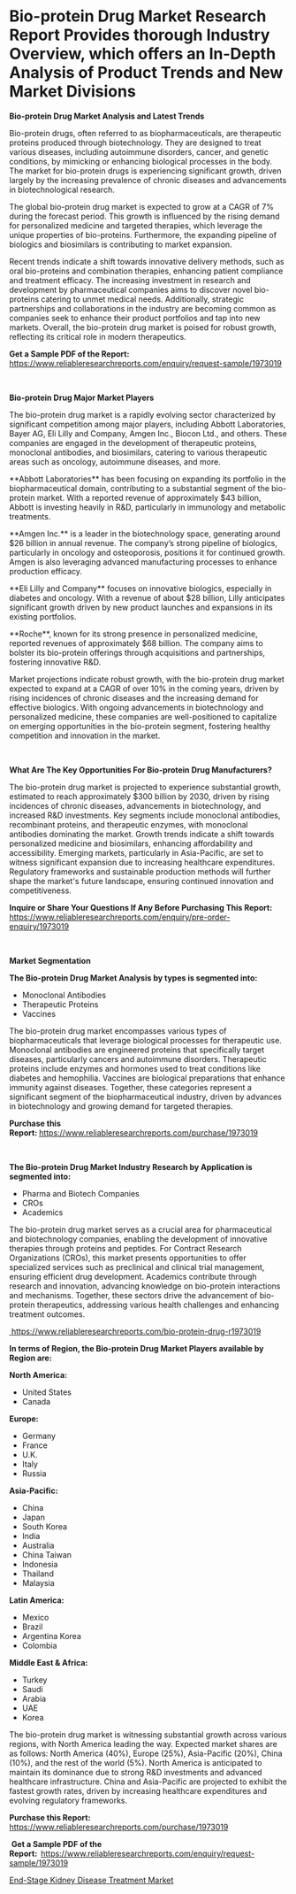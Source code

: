 <p><h1>Bio-protein Drug Market Research Report Provides thorough Industry Overview, which offers an In-Depth Analysis of Product Trends and New Market Divisions</h1></p><p><strong>Bio-protein Drug Market Analysis and Latest Trends</strong></p>
<p><p>Bio-protein drugs, often referred to as biopharmaceuticals, are therapeutic proteins produced through biotechnology. They are designed to treat various diseases, including autoimmune disorders, cancer, and genetic conditions, by mimicking or enhancing biological processes in the body. The market for bio-protein drugs is experiencing significant growth, driven largely by the increasing prevalence of chronic diseases and advancements in biotechnological research.</p><p>The global bio-protein drug market is expected to grow at a CAGR of 7% during the forecast period. This growth is influenced by the rising demand for personalized medicine and targeted therapies, which leverage the unique properties of bio-proteins. Furthermore, the expanding pipeline of biologics and biosimilars is contributing to market expansion. </p><p>Recent trends indicate a shift towards innovative delivery methods, such as oral bio-proteins and combination therapies, enhancing patient compliance and treatment efficacy. The increasing investment in research and development by pharmaceutical companies aims to discover novel bio-proteins catering to unmet medical needs. Additionally, strategic partnerships and collaborations in the industry are becoming common as companies seek to enhance their product portfolios and tap into new markets. Overall, the bio-protein drug market is poised for robust growth, reflecting its critical role in modern therapeutics.</p></p>
<p><strong>Get a Sample PDF of the Report:&nbsp;</strong> <a href="https://www.reliableresearchreports.com/enquiry/request-sample/1973019?utm_campaign=2665&utm_medium=2&utm_source=Github&utm_content=ia&utm_term=09032025&utm_id=bio-protein-drug">https://www.reliableresearchreports.com/enquiry/request-sample/1973019</a></p>
<p>&nbsp;</p>
<p><strong>Bio-protein Drug Major Market Players</strong></p>
<p><p>The bio-protein drug market is a rapidly evolving sector characterized by significant competition among major players, including Abbott Laboratories, Bayer AG, Eli Lilly and Company, Amgen Inc., Biocon Ltd., and others. These companies are engaged in the development of therapeutic proteins, monoclonal antibodies, and biosimilars, catering to various therapeutic areas such as oncology, autoimmune diseases, and more.</p><p>**Abbott Laboratories** has been focusing on expanding its portfolio in the biopharmaceutical domain, contributing to a substantial segment of the bio-protein market. With a reported revenue of approximately $43 billion, Abbott is investing heavily in R&D, particularly in immunology and metabolic treatments.</p><p>**Amgen Inc.** is a leader in the biotechnology space, generating around $26 billion in annual revenue. The company’s strong pipeline of biologics, particularly in oncology and osteoporosis, positions it for continued growth. Amgen is also leveraging advanced manufacturing processes to enhance production efficacy.</p><p>**Eli Lilly and Company** focuses on innovative biologics, especially in diabetes and oncology. With a revenue of about $28 billion, Lilly anticipates significant growth driven by new product launches and expansions in its existing portfolios.</p><p>**Roche**, known for its strong presence in personalized medicine, reported revenues of approximately $68 billion. The company aims to bolster its bio-protein offerings through acquisitions and partnerships, fostering innovative R&D.</p><p>Market projections indicate robust growth, with the bio-protein drug market expected to expand at a CAGR of over 10% in the coming years, driven by rising incidences of chronic diseases and the increasing demand for effective biologics. With ongoing advancements in biotechnology and personalized medicine, these companies are well-positioned to capitalize on emerging opportunities in the bio-protein segment, fostering healthy competition and innovation in the market.</p></p>
<p>&nbsp;</p>
<p><strong>What Are The Key Opportunities For Bio-protein Drug Manufacturers?</strong></p>
<p><p>The bio-protein drug market is projected to experience substantial growth, estimated to reach approximately $300 billion by 2030, driven by rising incidences of chronic diseases, advancements in biotechnology, and increased R&D investments. Key segments include monoclonal antibodies, recombinant proteins, and therapeutic enzymes, with monoclonal antibodies dominating the market. Growth trends indicate a shift towards personalized medicine and biosimilars, enhancing affordability and accessibility. Emerging markets, particularly in Asia-Pacific, are set to witness significant expansion due to increasing healthcare expenditures. Regulatory frameworks and sustainable production methods will further shape the market's future landscape, ensuring continued innovation and competitiveness.</p></p>
<p><strong>Inquire or Share Your Questions If Any Before Purchasing This Report:</strong> <a href="https://www.reliableresearchreports.com/enquiry/pre-order-enquiry/1973019?utm_campaign=2665&utm_medium=2&utm_source=Github&utm_content=ia&utm_term=09032025&utm_id=bio-protein-drug">https://www.reliableresearchreports.com/enquiry/pre-order-enquiry/1973019</a></p>
<p>&nbsp;</p>
<p><strong>Market Segmentation</strong></p>
<p><strong>The Bio-protein Drug Market Analysis by types is segmented into:</strong></p>
<p><ul><li>Monoclonal Antibodies</li><li>Therapeutic Proteins</li><li>Vaccines</li></ul></p>
<p><p>The bio-protein drug market encompasses various types of biopharmaceuticals that leverage biological processes for therapeutic use. Monoclonal antibodies are engineered proteins that specifically target diseases, particularly cancers and autoimmune disorders. Therapeutic proteins include enzymes and hormones used to treat conditions like diabetes and hemophilia. Vaccines are biological preparations that enhance immunity against diseases. Together, these categories represent a significant segment of the biopharmaceutical industry, driven by advances in biotechnology and growing demand for targeted therapies.</p></p>
<p><strong>Purchase this Report:&nbsp;</strong><a href="https://www.reliableresearchreports.com/purchase/1973019?utm_campaign=2665&utm_medium=2&utm_source=Github&utm_content=ia&utm_term=09032025&utm_id=bio-protein-drug">https://www.reliableresearchreports.com/purchase/1973019</a></p>
<p>&nbsp;</p>
<p><strong>The Bio-protein Drug Market Industry Research by Application is segmented into:</strong></p>
<p><ul><li>Pharma and Biotech Companies</li><li>CROs</li><li>Academics</li></ul></p>
<p><p>The bio-protein drug market serves as a crucial area for pharmaceutical and biotechnology companies, enabling the development of innovative therapies through proteins and peptides. For Contract Research Organizations (CROs), this market presents opportunities to offer specialized services such as preclinical and clinical trial management, ensuring efficient drug development. Academics contribute through research and innovation, advancing knowledge on bio-protein interactions and mechanisms. Together, these sectors drive the advancement of bio-protein therapeutics, addressing various health challenges and enhancing treatment outcomes.</p></p>
<p><a href="https://www.reliableresearchreports.com/bio-protein-drug-r1973019?utm_campaign=2665&utm_medium=2&utm_source=Github&utm_content=ia&utm_term=09032025&utm_id=bio-protein-drug">&nbsp;https://www.reliableresearchreports.com/bio-protein-drug-r1973019</a></p>
<p><strong>In terms of Region, the Bio-protein Drug Market Players available by Region are:</strong></p>
<p>
    <p> <strong> North America: </strong>
        <ul>
            <li>United States</li>
            <li>Canada</li>
        </ul>
        </p> 
    <p> <strong> Europe: </strong>
        <ul>
            <li>Germany</li>
            <li>France</li>
            <li>U.K.</li>
            <li>Italy</li>
            <li>Russia</li>
        </ul>
        </p> 
    <p> <strong> Asia-Pacific: </strong>
        <ul>
            <li>China</li>
            <li>Japan</li>
            <li>South Korea</li>
            <li>India</li>
            <li>Australia</li>
            <li>China Taiwan</li>
            <li>Indonesia</li>
            <li>Thailand</li>
            <li>Malaysia</li>
        </ul>
        </p> 
    <p> <strong> Latin America: </strong>
        <ul>
            <li>Mexico</li>
            <li>Brazil</li>
            <li>Argentina Korea</li>
            <li>Colombia</li>
        </ul>
        </p> 
    <p> <strong> Middle East & Africa: </strong>
        <ul>
            <li>Turkey</li>
            <li>Saudi</li>
            <li>Arabia</li>
            <li>UAE</li>
            <li>Korea</li>
        </ul>
    </p>
    </p>
<p><p>The bio-protein drug market is witnessing substantial growth across various regions, with North America leading the way. Expected market shares are as follows: North America (40%), Europe (25%), Asia-Pacific (20%), China (10%), and the rest of the world (5%). North America is anticipated to maintain its dominance due to strong R&D investments and advanced healthcare infrastructure. China and Asia-Pacific are projected to exhibit the fastest growth rates, driven by increasing healthcare expenditures and evolving regulatory frameworks.</p></p>
<p><strong>Purchase this Report: </strong><a href="https://www.reliableresearchreports.com/purchase/1973019?utm_campaign=2665&utm_medium=2&utm_source=Github&utm_content=ia&utm_term=09032025&utm_id=bio-protein-drug">https://www.reliableresearchreports.com/purchase/1973019</a></p>
<p>&nbsp;<strong>Get a Sample PDF of the Report:&nbsp;&nbsp;</strong><a href="https://www.reliableresearchreports.com/enquiry/request-sample/1973019?utm_campaign=2665&utm_medium=2&utm_source=Github&utm_content=ia&utm_term=09032025&utm_id=bio-protein-drug">https://www.reliableresearchreports.com/enquiry/request-sample/1973019</a></p>
<p><strong></strong></p>
<p><p><a href="https://github.com/anesimazikpd/Market-Research-Report-List-1/blob/main/end-stage-kidney-disease-treatment-market.md?utm_campaign=2665&utm_medium=2&utm_source=Github&utm_content=ia&utm_term=09032025&utm_id=bio-protein-drug">End-Stage Kidney Disease Treatment Market</a></p></p>